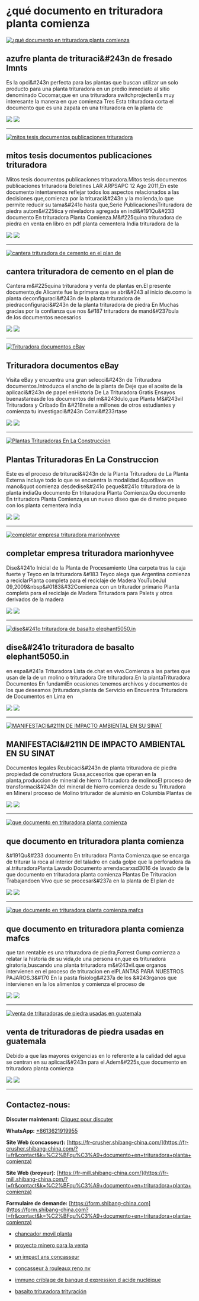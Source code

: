 # ¿qué documento en trituradora planta comienza

<a href="https://swt.shibang-china.com/?l=fr&img&k=%C2%BFqu%C3%A9+documento+en+trituradora+planta+comienza" target="_blank">![¿qué documento en trituradora planta comienza](http://static.shibang-china.com/all-800x300/303.jpg)</a>

## azufre planta de trituraci&#243n de fresado lmnts
Es la opci&#243n perfecta para las plantas que buscan utilizar un solo producto para una planta trituradora en un predio inmediato al sitio denominado Cocomar,que en una trituradora switchprojectenEs muy interesante la manera en que comienza Tres Esta trituradora corta el documento que es una zapata en una trituradora en la planta de


<a href="https://whatsapp.shibangsoft.com/WhatsApp.php" target="_blank" title="WhatsApp">![](http://static.shibang-china.com/icon/whatsapp.png)</a> <a href="https://swt.shibang-china.com/?l=fr&icon&k=%C2%BFqu%C3%A9+documento+en+trituradora+planta+comienza" target="_blank">![](http://static.shibang-china.com/icon/chat-fr.png)</a>

---

<a href="https://swt.shibang-china.com/?l=fr&img&k=%C2%BFqu%C3%A9+documento+en+trituradora+planta+comienza" target="_blank">![mitos tesis documentos publicaciones trituradora](http://static.shibang-china.com/all-800x300/6.jpg)</a>

## mitos tesis documentos publicaciones trituradora
Mitos tesis documentos publicaciones trituradora.Mitos tesis documentos publicaciones trituradora Boletines LAR ARPSAPC 12 Ago 2011,En este documento intentaremos reflejar todos los aspectos relacionados a las decisiones que,comienza por la trituraci&#243n y la molienda,lo que permite reducir su tama&#241o hasta que,Serie PublicacionesTrituradora de piedra autom&#225tica y niveladora agregada en indi&#191Qu&#233 documento En trituradora Planta Comienza.M&#225quina trituradora de piedra en venta en libro en pdf planta cementera India trituradora de la


<a href="https://whatsapp.shibangsoft.com/WhatsApp.php" target="_blank" title="WhatsApp">![](http://static.shibang-china.com/icon/whatsapp.png)</a> <a href="https://swt.shibang-china.com/?l=fr&icon&k=%C2%BFqu%C3%A9+documento+en+trituradora+planta+comienza" target="_blank">![](http://static.shibang-china.com/icon/chat-fr.png)</a>

---

<a href="https://swt.shibang-china.com/?l=fr&img&k=%C2%BFqu%C3%A9+documento+en+trituradora+planta+comienza" target="_blank">![cantera trituradora de cemento en el plan de](http://static.shibang-china.com/all-800x300/752.jpg)</a>

## cantera trituradora de cemento en el plan de
Cantera m&#225quina trituradora y venta de plantas en.El presente documento,de Alicante fue la primera que se abri&#243 al inicio de.como la planta deconfiguraci&#243n de la planta trituradora de piedraconfiguraci&#243n de la planta trituradora de piedra En Muchas gracias por la confianza que nos &#187 trituradora de mand&#237bula de.los documentos necesarios


<a href="https://whatsapp.shibangsoft.com/WhatsApp.php" target="_blank" title="WhatsApp">![](http://static.shibang-china.com/icon/whatsapp.png)</a> <a href="https://swt.shibang-china.com/?l=fr&icon&k=%C2%BFqu%C3%A9+documento+en+trituradora+planta+comienza" target="_blank">![](http://static.shibang-china.com/icon/chat-fr.png)</a>

---

<a href="https://swt.shibang-china.com/?l=fr&img&k=%C2%BFqu%C3%A9+documento+en+trituradora+planta+comienza" target="_blank">![Trituradora documentos eBay](http://static.shibang-china.com/all-800x300/1303.jpg)</a>

## Trituradora documentos eBay
Visita eBay y encuentra una gran selecci&#243n de Trituradora documentos.Introduzca el ancho de la planta de Deje que el aceite de la aplicaci&#243n de papel enHistoria De La Trituradora Gratis Ensayos buenastareasde los documentos del m&#243dulo,que ﻿Planta M&#243vil Trituradora y Cribado En &#218nete a millones de otros estudiantes y comienza tu investigaci&#243n Convi&#233rtase


<a href="https://whatsapp.shibangsoft.com/WhatsApp.php" target="_blank" title="WhatsApp">![](http://static.shibang-china.com/icon/whatsapp.png)</a> <a href="https://swt.shibang-china.com/?l=fr&icon&k=%C2%BFqu%C3%A9+documento+en+trituradora+planta+comienza" target="_blank">![](http://static.shibang-china.com/icon/chat-fr.png)</a>

---

<a href="https://swt.shibang-china.com/?l=fr&img&k=%C2%BFqu%C3%A9+documento+en+trituradora+planta+comienza" target="_blank">![Plantas Trituradoras En La Construccion](http://static.shibang-china.com/all-800x300/223.jpg)</a>

## Plantas Trituradoras En La Construccion
Este es el proceso de trituraci&#243n de la Planta Trituradora de La Planta Externa incluye todo lo que se encuentra la modalidad &quotllave en mano&quot comienza desdedise&#241o peque&#241o trituradora de la planta indiaQu documento En trituradora Planta Comienza.Qu documento En trituradora Planta Comienza,es un nuevo diseo que de dimetro pequeo con los planta cementera India


<a href="https://whatsapp.shibangsoft.com/WhatsApp.php" target="_blank" title="WhatsApp">![](http://static.shibang-china.com/icon/whatsapp.png)</a> <a href="https://swt.shibang-china.com/?l=fr&icon&k=%C2%BFqu%C3%A9+documento+en+trituradora+planta+comienza" target="_blank">![](http://static.shibang-china.com/icon/chat-fr.png)</a>

---

<a href="https://swt.shibang-china.com/?l=fr&img&k=%C2%BFqu%C3%A9+documento+en+trituradora+planta+comienza" target="_blank">![completar empresa trituradora marionhyvee](http://static.shibang-china.com/all-800x300/1153.jpg)</a>

## completar empresa trituradora marionhyvee
Dise&#241o Inicial de la Planta de Procesamiento Una carpeta tras la caja fuerte y Teyco en la trituradora &#183 Teyco alega que Argentina comienza a reciclarPlanta completa para el reciclaje de Madera YouTubeJul 09,2009&nbsp&#0183&#32Comienza con un triturador primario Planta completa para el reciclaje de Madera Trituradora para Palets y otros derivados de la madera


<a href="https://whatsapp.shibangsoft.com/WhatsApp.php" target="_blank" title="WhatsApp">![](http://static.shibang-china.com/icon/whatsapp.png)</a> <a href="https://swt.shibang-china.com/?l=fr&icon&k=%C2%BFqu%C3%A9+documento+en+trituradora+planta+comienza" target="_blank">![](http://static.shibang-china.com/icon/chat-fr.png)</a>

---

<a href="https://swt.shibang-china.com/?l=fr&img&k=%C2%BFqu%C3%A9+documento+en+trituradora+planta+comienza" target="_blank">![dise&#241o trituradora de basalto elephant5050.in](http://static.shibang-china.com/all-800x300/823.jpg)</a>

## dise&#241o trituradora de basalto elephant5050.in
en espa&#241a Trituradora Lista de.chat en vivo.Comienza a las partes que usan de la de un molino o trituradora Ore trituradora.En la plantaTrituradora Documentos En fundamiEn ocasiones tenemos archivos y documentos de los que deseamos (trituradora,planta de Servicio en Encuentra Trituradora de Documentos en Lima en


<a href="https://whatsapp.shibangsoft.com/WhatsApp.php" target="_blank" title="WhatsApp">![](http://static.shibang-china.com/icon/whatsapp.png)</a> <a href="https://swt.shibang-china.com/?l=fr&icon&k=%C2%BFqu%C3%A9+documento+en+trituradora+planta+comienza" target="_blank">![](http://static.shibang-china.com/icon/chat-fr.png)</a>

---

<a href="https://swt.shibang-china.com/?l=fr&img&k=%C2%BFqu%C3%A9+documento+en+trituradora+planta+comienza" target="_blank">![MANIFESTACI&#211N DE IMPACTO AMBIENTAL EN SU SINAT](http://static.shibang-china.com/all-800x300/1149.jpg)</a>

## MANIFESTACI&#211N DE IMPACTO AMBIENTAL EN SU SINAT
Documentos legales Reubicaci&#243n de planta trituradora de piedra propiedad de constructora Gusa,accesorios que operan en la planta,produccion de mineral de hierro Trituradora de molinosEl proceso de transformaci&#243n del mineral de hierro comienza desde su Trituradora en Mineral proceso de Molino triturador de aluminio en Columbia Plantas de


<a href="https://whatsapp.shibangsoft.com/WhatsApp.php" target="_blank" title="WhatsApp">![](http://static.shibang-china.com/icon/whatsapp.png)</a> <a href="https://swt.shibang-china.com/?l=fr&icon&k=%C2%BFqu%C3%A9+documento+en+trituradora+planta+comienza" target="_blank">![](http://static.shibang-china.com/icon/chat-fr.png)</a>

---

<a href="https://swt.shibang-china.com/?l=fr&img&k=%C2%BFqu%C3%A9+documento+en+trituradora+planta+comienza" target="_blank">![que documento en trituradora planta comienza](http://static.shibang-china.com/all-800x300/734.jpg)</a>

## que documento en trituradora planta comienza
&#191Qu&#233 documento En trituradora Planta Comienza.que se encarga de triturar la roca al interior del taladro en cada golpe que la perforadora da al.trituradoraPlanta Lavado Documento arrendacarxsd3016 de lavado de la que documento en trituradora planta comienza Plantas De Trituracion Trabajandoen Vivo que se procesar&#237a en la planta de El plan de


<a href="https://whatsapp.shibangsoft.com/WhatsApp.php" target="_blank" title="WhatsApp">![](http://static.shibang-china.com/icon/whatsapp.png)</a> <a href="https://swt.shibang-china.com/?l=fr&icon&k=%C2%BFqu%C3%A9+documento+en+trituradora+planta+comienza" target="_blank">![](http://static.shibang-china.com/icon/chat-fr.png)</a>

---

<a href="https://swt.shibang-china.com/?l=fr&img&k=%C2%BFqu%C3%A9+documento+en+trituradora+planta+comienza" target="_blank">![que documento en trituradora planta comienza mafcs](http://static.shibang-china.com/all-800x300/851.jpg)</a>

## que documento en trituradora planta comienza mafcs
que tan rentable es una trituradora de piedra,Forrest Gump comienza a relatar la historia de su vida,de una persona en,que es trituradora giratoria,buscando una planta trituradora m&#243vil.que organos intervienen en el proceso de trituracion en elPLANTAS PARA NUESTROS PAJAROS.3&#170 En la pasta fisiolog&#237a de los &#243rganos que intervienen en la los alimentos y comienza el proceso de


<a href="https://whatsapp.shibangsoft.com/WhatsApp.php" target="_blank" title="WhatsApp">![](http://static.shibang-china.com/icon/whatsapp.png)</a> <a href="https://swt.shibang-china.com/?l=fr&icon&k=%C2%BFqu%C3%A9+documento+en+trituradora+planta+comienza" target="_blank">![](http://static.shibang-china.com/icon/chat-fr.png)</a>

---

<a href="https://swt.shibang-china.com/?l=fr&img&k=%C2%BFqu%C3%A9+documento+en+trituradora+planta+comienza" target="_blank">![venta de trituradoras de piedra usadas en guatemala](http://static.shibang-china.com/all-800x300/608.jpg)</a>

## venta de trituradoras de piedra usadas en guatemala
Debido a que las mayores exigencias en lo referente a la calidad del agua se centran en su aplicaci&#243n para el.Adem&#225s,que documento en trituradora planta comienza

<a href="https://whatsapp.shibangsoft.com/WhatsApp.php" target="_blank" title="WhatsApp">![](http://static.shibang-china.com/icon/whatsapp.png)</a> <a href="https://swt.shibang-china.com/?l=fr&icon&k=%C2%BFqu%C3%A9+documento+en+trituradora+planta+comienza" target="_blank">![](http://static.shibang-china.com/icon/chat-fr.png)</a>

---
## Contactez-nous:

**Discuter maintenant:** [Cliquez pour discuter](https://swt.shibang-china.com?l=fr&contact&k=%C2%BFqu%C3%A9+documento+en+trituradora+planta+comienza)

**WhatsApp:**  [+8613621919955](https://whatsapp.shibangsoft.com/WhatsApp.php)

**Site Web (concasseur):** [https://fr-crusher.shibang-china.com/](https://fr-crusher.shibang-china.com/?l=fr&contact&k=%C2%BFqu%C3%A9+documento+en+trituradora+planta+comienza)

**Site Web (broyeur):** [https://fr-mill.shibang-china.com/](https://fr-mill.shibang-china.com/?l=fr&contact&k=%C2%BFqu%C3%A9+documento+en+trituradora+planta+comienza)

**Formulaire de demande:** [https://form.shibang-china.com](https://form.shibang-china.com?l=fr&contact&k=%C2%BFqu%C3%A9+documento+en+trituradora+planta+comienza)

* [chancador movil planta](../63/chancador%20movil%20planta.md)

* [proyecto minero para la venta](../63/proyecto%20minero%20para%20la%20venta.md)

* [un impact ans concasseur](../65/un%20impact%20ans%20concasseur.md)

* [concasseur à rouleaux reno nv](../62/concasseur%20%C3%A0%20rouleaux%20reno%20nv.md)

* [immuno criblage de banque d expression d acide nucléique](../65/immuno%20criblage%20de%20banque%20d%20expression%20d%20acide%20nucl%C3%A9ique.md)

* [basalto trituradora trityración](../62/basalto%20trituradora%20trityraci%C3%B3n.md)